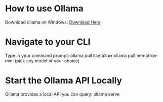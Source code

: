 # How to use Ollama
Download ollama on Windows: [Download Here](https://ollama.com/download/windows)

# Navigate to your CLI
Type in your command prompt: ollama pull llama3 **or** ollama pull nemotron-mini (pick any model of your choice)

# Start the Ollama API Locally
Ollama provides a local API you can query: ollama serve
